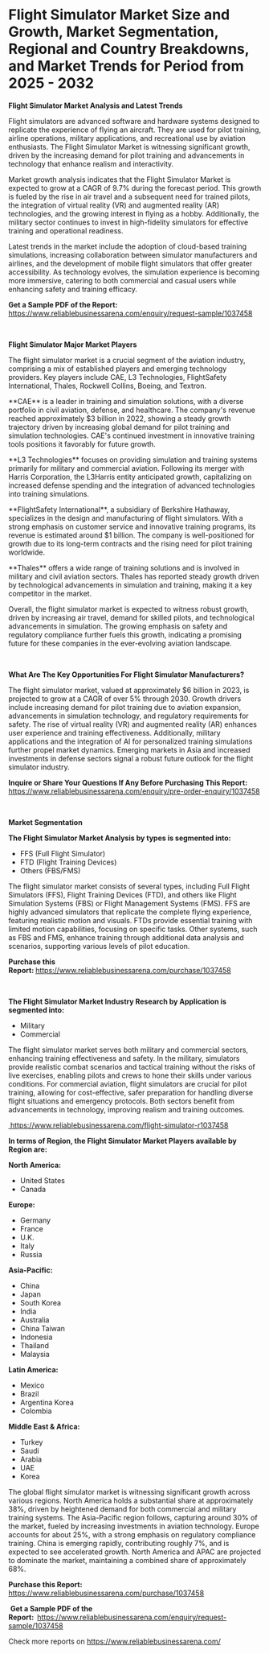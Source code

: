 <p><h1>Flight Simulator Market Size and Growth, Market Segmentation, Regional and Country Breakdowns, and Market Trends for Period from 2025 -  2032</h1></p><p><strong>Flight Simulator Market Analysis and Latest Trends</strong></p>
<p><p>Flight simulators are advanced software and hardware systems designed to replicate the experience of flying an aircraft. They are used for pilot training, airline operations, military applications, and recreational use by aviation enthusiasts. The Flight Simulator Market is witnessing significant growth, driven by the increasing demand for pilot training and advancements in technology that enhance realism and interactivity.</p><p>Market growth analysis indicates that the Flight Simulator Market is expected to grow at a CAGR of 9.7% during the forecast period. This growth is fueled by the rise in air travel and a subsequent need for trained pilots, the integration of virtual reality (VR) and augmented reality (AR) technologies, and the growing interest in flying as a hobby. Additionally, the military sector continues to invest in high-fidelity simulators for effective training and operational readiness.</p><p>Latest trends in the market include the adoption of cloud-based training simulations, increasing collaboration between simulator manufacturers and airlines, and the development of mobile flight simulators that offer greater accessibility. As technology evolves, the simulation experience is becoming more immersive, catering to both commercial and casual users while enhancing safety and training efficacy.</p></p>
<p><strong>Get a Sample PDF of the Report:&nbsp;</strong> <a href="https://www.reliablebusinessarena.com/enquiry/request-sample/1037458?utm_campaign=2042&utm_medium=2&utm_source=Github&utm_content=ia&utm_term=10042025&utm_id=flight-simulator">https://www.reliablebusinessarena.com/enquiry/request-sample/1037458</a></p>
<p>&nbsp;</p>
<p><strong>Flight Simulator Major Market Players</strong></p>
<p><p>The flight simulator market is a crucial segment of the aviation industry, comprising a mix of established players and emerging technology providers. Key players include CAE, L3 Technologies, FlightSafety International, Thales, Rockwell Collins, Boeing, and Textron.</p><p>**CAE** is a leader in training and simulation solutions, with a diverse portfolio in civil aviation, defense, and healthcare. The company's revenue reached approximately $3 billion in 2022, showing a steady growth trajectory driven by increasing global demand for pilot training and simulation technologies. CAE's continued investment in innovative training tools positions it favorably for future growth.</p><p>**L3 Technologies** focuses on providing simulation and training systems primarily for military and commercial aviation. Following its merger with Harris Corporation, the L3Harris entity anticipated growth, capitalizing on increased defense spending and the integration of advanced technologies into training simulations.</p><p>**FlightSafety International**, a subsidiary of Berkshire Hathaway, specializes in the design and manufacturing of flight simulators. With a strong emphasis on customer service and innovative training programs, its revenue is estimated around $1 billion. The company is well-positioned for growth due to its long-term contracts and the rising need for pilot training worldwide.</p><p>**Thales** offers a wide range of training solutions and is involved in military and civil aviation sectors. Thales has reported steady growth driven by technological advancements in simulation and training, making it a key competitor in the market.</p><p>Overall, the flight simulator market is expected to witness robust growth, driven by increasing air travel, demand for skilled pilots, and technological advancements in simulation. The growing emphasis on safety and regulatory compliance further fuels this growth, indicating a promising future for these companies in the ever-evolving aviation landscape.</p></p>
<p>&nbsp;</p>
<p><strong>What Are The Key Opportunities For Flight Simulator Manufacturers?</strong></p>
<p><p>The flight simulator market, valued at approximately $6 billion in 2023, is projected to grow at a CAGR of over 5% through 2030. Growth drivers include increasing demand for pilot training due to aviation expansion, advancements in simulation technology, and regulatory requirements for safety. The rise of virtual reality (VR) and augmented reality (AR) enhances user experience and training effectiveness. Additionally, military applications and the integration of AI for personalized training simulations further propel market dynamics. Emerging markets in Asia and increased investments in defense sectors signal a robust future outlook for the flight simulator industry.</p></p>
<p><strong>Inquire or Share Your Questions If Any Before Purchasing This Report:</strong> <a href="https://www.reliablebusinessarena.com/enquiry/pre-order-enquiry/1037458?utm_campaign=2042&utm_medium=2&utm_source=Github&utm_content=ia&utm_term=10042025&utm_id=flight-simulator">https://www.reliablebusinessarena.com/enquiry/pre-order-enquiry/1037458</a></p>
<p>&nbsp;</p>
<p><strong>Market Segmentation</strong></p>
<p><strong>The Flight Simulator Market Analysis by types is segmented into:</strong></p>
<p><ul><li>FFS (Full Flight Simulator)</li><li>FTD (Flight Training Devices)</li><li>Others (FBS/FMS)</li></ul></p>
<p><p>The flight simulator market consists of several types, including Full Flight Simulators (FFS), Flight Training Devices (FTD), and others like Flight Simulation Systems (FBS) or Flight Management Systems (FMS). FFS are highly advanced simulators that replicate the complete flying experience, featuring realistic motion and visuals. FTDs provide essential training with limited motion capabilities, focusing on specific tasks. Other systems, such as FBS and FMS, enhance training through additional data analysis and scenarios, supporting various levels of pilot education.</p></p>
<p><strong>Purchase this Report:&nbsp;</strong><a href="https://www.reliablebusinessarena.com/purchase/1037458?utm_campaign=2042&utm_medium=2&utm_source=Github&utm_content=ia&utm_term=10042025&utm_id=flight-simulator">https://www.reliablebusinessarena.com/purchase/1037458</a></p>
<p>&nbsp;</p>
<p><strong>The Flight Simulator Market Industry Research by Application is segmented into:</strong></p>
<p><ul><li>Military</li><li>Commercial</li></ul></p>
<p><p>The flight simulator market serves both military and commercial sectors, enhancing training effectiveness and safety. In the military, simulators provide realistic combat scenarios and tactical training without the risks of live exercises, enabling pilots and crews to hone their skills under various conditions. For commercial aviation, flight simulators are crucial for pilot training, allowing for cost-effective, safer preparation for handling diverse flight situations and emergency protocols. Both sectors benefit from advancements in technology, improving realism and training outcomes.</p></p>
<p><a href="https://www.reliablebusinessarena.com/flight-simulator-r1037458?utm_campaign=2042&utm_medium=2&utm_source=Github&utm_content=ia&utm_term=10042025&utm_id=flight-simulator">&nbsp;https://www.reliablebusinessarena.com/flight-simulator-r1037458</a></p>
<p><strong>In terms of Region, the Flight Simulator Market Players available by Region are:</strong></p>
<p>
    <p> <strong> North America: </strong>
        <ul>
            <li>United States</li>
            <li>Canada</li>
        </ul>
        </p> 
    <p> <strong> Europe: </strong>
        <ul>
            <li>Germany</li>
            <li>France</li>
            <li>U.K.</li>
            <li>Italy</li>
            <li>Russia</li>
        </ul>
        </p> 
    <p> <strong> Asia-Pacific: </strong>
        <ul>
            <li>China</li>
            <li>Japan</li>
            <li>South Korea</li>
            <li>India</li>
            <li>Australia</li>
            <li>China Taiwan</li>
            <li>Indonesia</li>
            <li>Thailand</li>
            <li>Malaysia</li>
        </ul>
        </p> 
    <p> <strong> Latin America: </strong>
        <ul>
            <li>Mexico</li>
            <li>Brazil</li>
            <li>Argentina Korea</li>
            <li>Colombia</li>
        </ul>
        </p> 
    <p> <strong> Middle East & Africa: </strong>
        <ul>
            <li>Turkey</li>
            <li>Saudi</li>
            <li>Arabia</li>
            <li>UAE</li>
            <li>Korea</li>
        </ul>
    </p>
    </p>
<p><p>The global flight simulator market is witnessing significant growth across various regions. North America holds a substantial share at approximately 38%, driven by heightened demand for both commercial and military training systems. The Asia-Pacific region follows, capturing around 30% of the market, fueled by increasing investments in aviation technology. Europe accounts for about 25%, with a strong emphasis on regulatory compliance training. China is emerging rapidly, contributing roughly 7%, and is expected to see accelerated growth. North America and APAC are projected to dominate the market, maintaining a combined share of approximately 68%.</p></p>
<p><strong>Purchase this Report: </strong><a href="https://www.reliablebusinessarena.com/purchase/1037458?utm_campaign=2042&utm_medium=2&utm_source=Github&utm_content=ia&utm_term=10042025&utm_id=flight-simulator">https://www.reliablebusinessarena.com/purchase/1037458</a></p>
<p>&nbsp;<strong>Get a Sample PDF of the Report:&nbsp;&nbsp;</strong><a href="https://www.reliablebusinessarena.com/enquiry/request-sample/1037458?utm_campaign=2042&utm_medium=2&utm_source=Github&utm_content=ia&utm_term=10042025&utm_id=flight-simulator">https://www.reliablebusinessarena.com/enquiry/request-sample/1037458</a></p>
<p><strong></strong></p>
<p>Check more reports on <a href="https://www.reliablebusinessarena.com/?utm_campaign=2042&utm_medium=2&utm_source=Github&utm_content=ia&utm_term=10042025&utm_id=flight-simulator">https://www.reliablebusinessarena.com/</a></p>